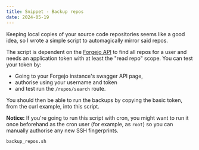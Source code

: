 ```yaml
---
title: Snippet - Backup repos
date: 2024-05-19
---
```


Keeping local copies of your source code repositories seems like a good idea,
so I wrote a simple script to automagically mirror said repos.

The script is dependent on the [Forgejo API] to find all repos for a user
and needs an application token with at least the "read repo" scope.
You can test your token by:

- Going to your Forgejo instance's swagger API page,
- authorise using your username and token
- and test run the `/repos/search` route.


You should then be able to run the backups by copying the basic token,
from the curl example, into this script.

**Notice:**
If you're going to run this script with cron, you might want to run it once
beforehand as the cron user (for example, as `root`) so you can manually
authorise any new SSH fingerprints.


[Forgejo API]: https://forgejo.org/docs/latest/user/api-usage/

```include
backup_repos.sh
```
